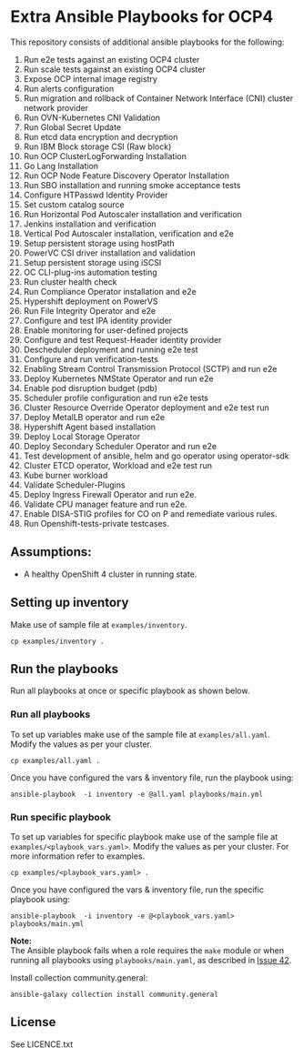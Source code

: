 # Extra Ansible Playbooks for OCP4

This repository consists of additional ansible playbooks for the following:

1. Run e2e tests against an existing OCP4 cluster
1. Run scale tests against an existing OCP4 cluster
1. Expose OCP internal image registry
1. Run alerts configuration
1. Run migration and rollback of Container Network Interface (CNI) cluster network provider
1. Run OVN-Kubernetes CNI Validation 
1. Run Global Secret Update
1. Run etcd data encryption and decryption
1. Run IBM Block storage CSI (Raw block)
1. Run OCP ClusterLogForwarding Installation
1. Go Lang Installation
1. Run OCP Node Feature Discovery Operator Installation
1. Run SBO installation and running smoke acceptance tests
1. Configure HTPasswd Identity Provider
1. Set custom catalog source
1. Run Horizontal Pod Autoscaler installation and verification
1. Jenkins installation and verification
1. Vertical Pod Autoscaler installation, verification and e2e
1. Setup persistent storage using hostPath
1. PowerVC CSI driver installation and validation
1. Setup persistent storage using iSCSI
1. OC CLI-plug-ins automation testing
1. Run cluster health check
1. Run Compliance Operator installation and e2e 
1. Hypershift deployment on PowerVS
1. Run File Integrity Operator and e2e
1. Configure and test IPA identity provider
1. Enable monitoring for user-defined projects
1. Configure and test Request-Header identity provider
1. Descheduler deployment and running e2e test
1. Configure and run verification-tests
1. Enabling Stream Control Transmission Protocol (SCTP) and run e2e
1. Deploy Kubernetes NMState Operator and run e2e
1. Enable pod disruption budget (pdb)
1. Scheduler profile configuration and run e2e tests
1. Cluster Resource Override Operator deployment and e2e test run
1. Deploy MetalLB operator and run e2e
1. Hypershift Agent based installation
1. Deploy Local Storage Operator
1. Deploy Secondary Scheduler Operator and run e2e
1. Test development of ansible, helm and go operator using operator-sdk
1. Cluster ETCD operator, Workload and e2e test run
1. Kube burner workload
1. Validate Scheduler-Plugins
1. Deploy Ingress Firewall Operator and run e2e.
1. Validate CPU manager feature and run e2e.
1. Enable DISA-STIG profiles for CO on P and remediate various rules.
1. Run Openshift-tests-private testcases.

## Assumptions:

 - A healthy OpenShift 4 cluster in running state.

## Setting up inventory

Make use of sample file at `examples/inventory`.

```
cp examples/inventory .
```

## Run the playbooks

Run all playbooks at once or specific playbook as shown below.

### Run all playbooks

To set up variables make use of the sample file at `examples/all.yaml`. Modify the values as per your cluster.

```
cp examples/all.yaml .
```

Once you have configured the vars & inventory file, run the playbook using:

```
ansible-playbook  -i inventory -e @all.yaml playbooks/main.yml
```

### Run specific playbook

To set up variables for specific playbook make use of the sample file at `examples/<playbook_vars.yaml>`. Modify the values as per your cluster. For more information refer to examples.

```
cp examples/<playbook_vars.yaml> .
```

Once you have configured the vars & inventory file, run the specific playbook using:

```
ansible-playbook  -i inventory -e @<playbook_vars.yaml> playbooks/main.yml
```

**Note:**  
The Ansible playbook fails when a role requires the `make` module or when running all playbooks using `playbooks/main.yaml`, as described in [Issue 42](https://github.com/ocp-power-automation/ocp4-playbooks-extras/issues/42). 

Install collection community.general:
```
ansible-galaxy collection install community.general
```

License
-------

See LICENCE.txt


